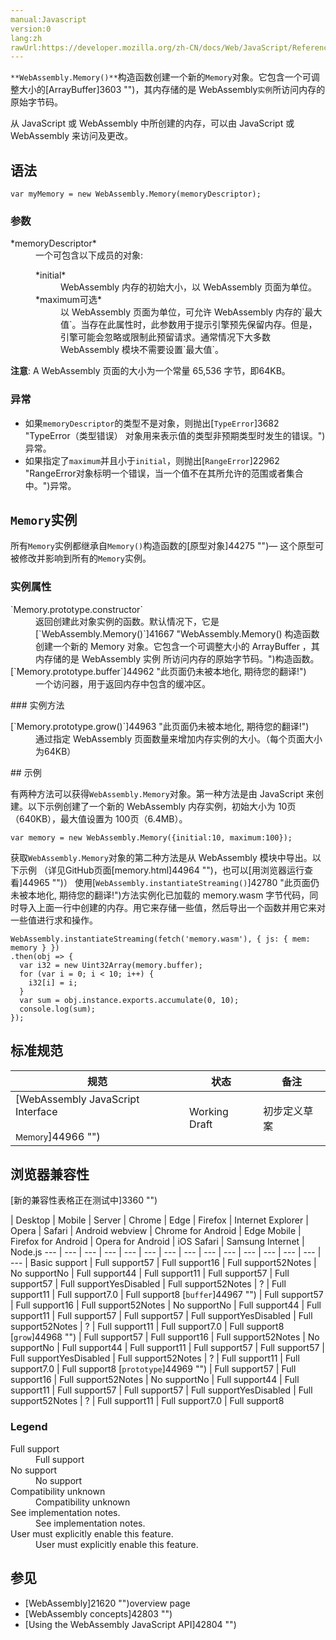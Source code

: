 ```yaml
---
manual:Javascript
version:0
lang:zh
rawUrl:https://developer.mozilla.org/zh-CN/docs/Web/JavaScript/Reference/Global_Objects/WebAssembly/Memory
---
```






`**WebAssembly.Memory()**`构造函数创建一个新的`Memory`对象。它包含一个可调整大小的[ArrayBuffer]3603 "")，其内存储的是 WebAssembly`实例`所访问内存的原始字节码。



从 JavaScript 或 WebAssembly 中所创建的内存，可以由 JavaScript 或 WebAssembly 来访问及更改。


## 语法<a name="语法"></a>

```
var myMemory = new WebAssembly.Memory(memoryDescriptor);
```

### 参数<a name="参数"></a>
<dl><dt id=''>*memoryDescriptor*</dt><dd>一个可包含以下成员的对象:<dl><dt id=''>*initial*</dt><dd>WebAssembly 内存的初始大小，以 WebAssembly 页面为单位。</dd><dt id=''>*maximum可选*</dt><dd>以 WebAssembly 页面为单位，可允许 WebAssembly 内存的`最大值`。当存在此属性时，此参数用于提示引擎预先保留内存。但是，引擎可能会忽略或限制此预留请求。通常情况下大多数 WebAssembly 模块不需要设置`最大值`。</dd></dl></dd></dl>

**注意**: A WebAssembly 页面的大小为一个常量 65,536 字节，即64KB。



### 异常<a name="异常"></a>

* 如果`memoryDescriptor`的类型不是对象，则抛出[`TypeError`]3682 "TypeError（类型错误） 对象用来表示值的类型非预期类型时发生的错误。")异常。
* 如果指定了`maximum`并且小于`initial`，则抛出[`RangeError`]22962 "RangeError对象标明一个错误，当一个值不在其所允许的范围或者集合中。")异常。

## `Memory`实例<a name="Memory_实例"></a>


所有`Memory`实例都继承自`Memory()`构造函数的[原型对象]44275 "")— 这个原型可被修改并影响到所有的`Memory`实例。


### 实例属性<a name="实例属性"></a>
<dl><dt id=''>`Memory.prototype.constructor`</dt><dd>返回创建此对象实例的函数。默认情况下，它是[`WebAssembly.Memory()`]41667 "WebAssembly.Memory() 构造函数创建一个新的 Memory 对象。它包含一个可调整大小的 ArrayBuffer ，其内存储的是 WebAssembly 实例 所访问内存的原始字节码。")构造函数。</dd><dt id=''>[`Memory.prototype.buffer`]44962 "此页面仍未被本地化, 期待您的翻译!")</dt><dd>一个访问器，用于返回内存中包含的缓冲区。</dd></dl>
### 实例方法<a name="实例方法"></a>
<dl><dt id=''>[`Memory.prototype.grow()`]44963 "此页面仍未被本地化, 期待您的翻译!")</dt><dd>通过指定 WebAssembly 页面数量来增加内存实例的大小。（每个页面大小为64KB）</dd></dl>
## 示例<a name="示例"></a>


有两种方法可以获得`WebAssembly.Memory`对象。第一种方法是由 JavaScript 来创建。以下示例创建了一个新的 WebAssembly 内存实例，初始大小为 10页（640KB），最大值设置为 100页（6.4MB）。


```
var memory = new WebAssembly.Memory({initial:10, maximum:100});
```


获取`WebAssembly.Memory`对象的第二种方法是从 WebAssembly 模块中导出。以下示例 （详见GitHub页面[memory.html]44964 "")，也可以[用浏览器运行查看]44965 "")） 使用[`WebAssembly.instantiateStreaming()`]42780 "此页面仍未被本地化, 期待您的翻译!")方法实例化已加载的 memory.wasm 字节代码，同时导入上面一行中创建的内存。用它来存储一些值，然后导出一个函数并用它来对一些值进行求和操作。


```
WebAssembly.instantiateStreaming(fetch('memory.wasm'), { js: { mem: memory } })
.then(obj => {
  var i32 = new Uint32Array(memory.buffer);
  for (var i = 0; i < 10; i++) {
    i32[i] = i;
  }
  var sum = obj.instance.exports.accumulate(0, 10);
  console.log(sum);
});
```

## 标准规范<a name="标准规范"></a>

规范 | 状态 | 备注 
 ---  |  ---  |  ---  | 
[WebAssembly JavaScript Interface<br></br><small>Memory</small>]44966 "") | Working Draft | 初步定义草案 


## 浏览器兼容性<a name="Browser_compatibility"></a>
[新的兼容性表格正在测试中<i></i>]3360 "")

 | <abbr>Desktop<i></i></abbr> | <abbr>Mobile<i></i></abbr> | <abbr>Server<i></i></abbr> 
 | <abbr>Chrome<i></i></abbr> | <abbr>Edge<i></i></abbr> | <abbr>Firefox<i></i></abbr> | <abbr>Internet Explorer<i></i></abbr> | <abbr>Opera<i></i></abbr> | <abbr>Safari<i></i></abbr> | <abbr>Android webview<i></i></abbr> | <abbr>Chrome for Android<i></i></abbr> | <abbr>Edge Mobile<i></i></abbr> | <abbr>Firefox for Android<i></i></abbr> | <abbr>Opera for Android<i></i></abbr> | <abbr>iOS Safari<i></i></abbr> | <abbr>Samsung Internet<i></i></abbr> | <abbr>Node.js<i></i></abbr> 
 ---  |  ---  |  ---  |  ---  |  ---  |  ---  |  ---  |  ---  |  ---  |  ---  |  ---  |  ---  |  ---  |  ---  |  ---  | 
Basic support | <abbr>Full support</abbr>57 | <abbr>Full support</abbr>16 | <abbr>Full support</abbr>52<abbr>Notes<i></i></abbr> | <abbr>No support</abbr>No | <abbr>Full support</abbr>44 | <abbr>Full support</abbr>11 | <abbr>Full support</abbr>57 | <abbr>Full support</abbr>57 | <abbr>Full support</abbr>Yes<abbr>Disabled<i></i></abbr> | <abbr>Full support</abbr>52<abbr>Notes<i></i></abbr> | <abbr>?</abbr> | <abbr>Full support</abbr>11 | <abbr>Full support</abbr>7.0 | <abbr>Full support</abbr>8 
[`buffer`]44967 "") | <abbr>Full support</abbr>57 | <abbr>Full support</abbr>16 | <abbr>Full support</abbr>52<abbr>Notes<i></i></abbr> | <abbr>No support</abbr>No | <abbr>Full support</abbr>44 | <abbr>Full support</abbr>11 | <abbr>Full support</abbr>57 | <abbr>Full support</abbr>57 | <abbr>Full support</abbr>Yes<abbr>Disabled<i></i></abbr> | <abbr>Full support</abbr>52<abbr>Notes<i></i></abbr> | <abbr>?</abbr> | <abbr>Full support</abbr>11 | <abbr>Full support</abbr>7.0 | <abbr>Full support</abbr>8 
[`grow`]44968 "") | <abbr>Full support</abbr>57 | <abbr>Full support</abbr>16 | <abbr>Full support</abbr>52<abbr>Notes<i></i></abbr> | <abbr>No support</abbr>No | <abbr>Full support</abbr>44 | <abbr>Full support</abbr>11 | <abbr>Full support</abbr>57 | <abbr>Full support</abbr>57 | <abbr>Full support</abbr>Yes<abbr>Disabled<i></i></abbr> | <abbr>Full support</abbr>52<abbr>Notes<i></i></abbr> | <abbr>?</abbr> | <abbr>Full support</abbr>11 | <abbr>Full support</abbr>7.0 | <abbr>Full support</abbr>8 
[`prototype`]44969 "") | <abbr>Full support</abbr>57 | <abbr>Full support</abbr>16 | <abbr>Full support</abbr>52<abbr>Notes<i></i></abbr> | <abbr>No support</abbr>No | <abbr>Full support</abbr>44 | <abbr>Full support</abbr>11 | <abbr>Full support</abbr>57 | <abbr>Full support</abbr>57 | <abbr>Full support</abbr>Yes<abbr>Disabled<i></i></abbr> | <abbr>Full support</abbr>52<abbr>Notes<i></i></abbr> | <abbr>?</abbr> | <abbr>Full support</abbr>11 | <abbr>Full support</abbr>7.0 | <abbr>Full support</abbr>8 


### Legend<a name="Legend"></a>
<dl><dt id=''><abbr>Full support</abbr></dt><dd>Full support</dd><dt id=''><abbr>No support</abbr></dt><dd>No support</dd><dt id=''><abbr>Compatibility unknown</abbr></dt><dd>Compatibility unknown</dd><dt id=''><abbr>See implementation notes.<i></i></abbr></dt><dd>See implementation notes.</dd><dt id=''><abbr>User must explicitly enable this feature.<i></i></abbr></dt><dd>User must explicitly enable this feature.</dd></dl>


## 参见<a name="参见"></a>

* [WebAssembly]21620 "")overview page
* [WebAssembly concepts]42803 "")
* [Using the WebAssembly JavaScript API]42804 "")



